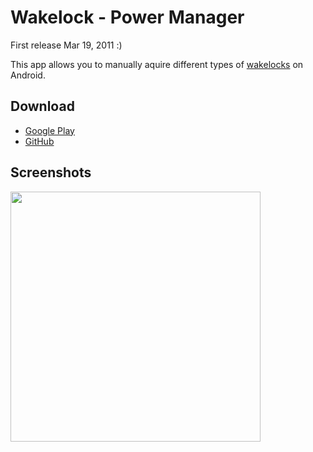 # Wakelock - Power Manager
First release Mar 19, 2011 :)

This app allows you to manually aquire different types of [wakelocks](https://developer.android.com/reference/android/os/PowerManager.WakeLock.html) on Android.

## Download
* [Google Play](https://play.google.com/store/apps/details?id=eu.thedarken.wl)
* [GitHub](https://github.com/d4rken/wakelock/releases/latest)

## Screenshots
<img src="https://lh3.googleusercontent.com/7UIgP3vw4iE5YZ8mkYi2p6fVVikSxfQU1SDhn2qc8Y7rNVWiw_sp6wf6FqCr08mHsiWY=w2352-h1237" width="400">
